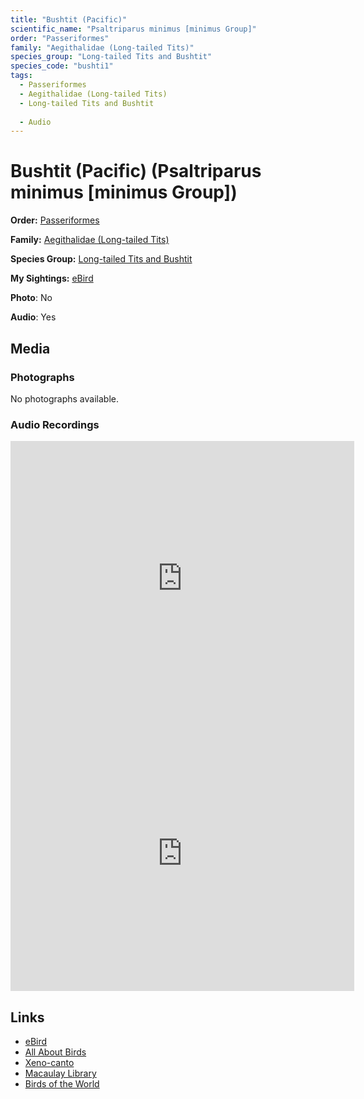 ```yaml
---
title: "Bushtit (Pacific)"
scientific_name: "Psaltriparus minimus [minimus Group]"
order: "Passeriformes"
family: "Aegithalidae (Long-tailed Tits)"
species_group: "Long-tailed Tits and Bushtit"
species_code: "bushti1"
tags: 
  - Passeriformes
  - Aegithalidae (Long-tailed Tits)
  - Long-tailed Tits and Bushtit
  
  - Audio
---
```


# Bushtit (Pacific) (Psaltriparus minimus [minimus Group])

**Order:** [Passeriformes](/tags/passeriformes)

**Family:** [Aegithalidae (Long-tailed Tits)](/tags/aegithalidae-long-tailed-tits)

**Species Group:** [Long-tailed Tits and Bushtit](/tags/long-tailed-tits-and-bushtit)

**My Sightings:** [eBird](https://ebird.org/lifelist?r=world&time=life&spp=bushti1)

**Photo**: No 

**Audio**: Yes

## Media
### Photographs
No photographs available.

### Audio Recordings
<iframe src="https://macaulaylibrary.org/asset/626995415/embed" width="550" height="440" frameborder="0" allowfullscreen></iframe>
<iframe src="https://macaulaylibrary.org/asset/626995416/embed" width="550" height="440" frameborder="0" allowfullscreen></iframe>

## Links
* [eBird](https://ebird.org/species/bushti1) 
* [All About Birds](https://www.allaboutbirds.org/guide/bushti1) 
* [Xeno-canto](https://www.xeno-canto.org/species/psaltriparus-minimus-[minimus-group]) 
* [Macaulay Library](https://search.macaulaylibrary.org/catalog?taxonCode=bushti1&sort=rating_rank_desc)
* [Birds of the World](https://birdsoftheworld.org/bow/species/bushti1)
